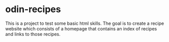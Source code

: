 # odin-recipes

This is a project to test some basic html skills. The goal is to create
a recipe website which consists of a homepage that contains an index of 
recipes and links to those recipes.
